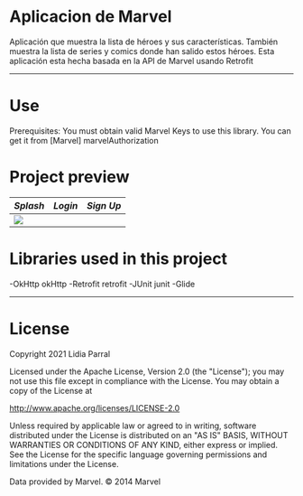 # Aplicacion de Marvel
 Aplicación que muestra la lista de héroes y sus características. También muestra la lista de series y comics donde han salido estos héroes. Esta aplicación esta hecha basada en la API de Marvel usando Retrofit 
 
 
 -------------------------------------------------------------------------------------------------------------------------------------------------------------------------------
 
 
 # Use
 Prerequisites: You must obtain valid Marvel Keys to use this library. You can get it from [Marvel] marvelAuthorization
 
 
 # Project preview
 
 *Splash* | *Login* | *Sign Up* |
  ----- |----- | ------ |
![](img/https://media.giphy.com/media/p0ddOBmqU6ZqIVBsjw/giphy.gif) | 
 
 
 
 
 
 
 # Libraries used in this project
 
-OkHttp okHttp 
-Retrofit retrofit
-JUnit junit
-Glide

 
 
 
 
 
 
 
 
 
 
 
 
 
 
 
 
 -------------------------------------------------------------------------------------------------------------------------------------------------------------------------------
 # License
 
Copyright 2021 Lidia Parral

Licensed under the Apache License, Version 2.0 (the "License");
you may not use this file except in compliance with the License.
You may obtain a copy of the License at

   http://www.apache.org/licenses/LICENSE-2.0

Unless required by applicable law or agreed to in writing, software
distributed under the License is distributed on an "AS IS" BASIS,
WITHOUT WARRANTIES OR CONDITIONS OF ANY KIND, either express or implied.
See the License for the specific language governing permissions and
limitations under the License.


Data provided by Marvel. © 2014 Marvel
